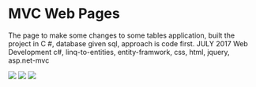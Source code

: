 # MVC Web Pages
The page to make some changes to some tables application, built the project in C #, database given sql, approach is code first.
JULY 2017
	Web Development c#, linq-to-entities, entity-framwork, css, html, jquery, asp.net-mvc

[![](https://image.prntscr.com/image/IQpVEONCTPWc-1TBytamtQ.png)](#)
[![](https://image.prntscr.com/image/Pgf83GAOQZW3fp-5K56yEQ.png)](#)
[![](https://image.prntscr.com/image/qAo-YZrgSjSvYlset8s6tg.png)](#)
